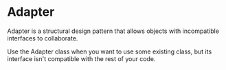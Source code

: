 # Adapter

Adapter is a structural design pattern that allows objects with incompatible interfaces to collaborate.

Use the Adapter class when you want to use some existing class, but its interface isn't compatible with the rest of your code.
